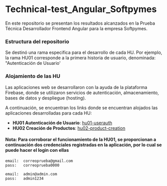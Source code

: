 # Technical-test_Angular_Softpymes

En este repositorio se presentan los resultados alcanzados en la Prueba Técnica Desarrollador Frontend Angular para la empresa Softpymes.

### Estructura del repositorio
Se destinó una rama especifica para el desarrollo de cada HU. Por ejemplo, la rama HU01 corresponde a la primera historia de usuario, denominada: "Autenticación de Usuario'

### Alojamiento de las HU
Las aplicaciones web se desarrollaron con la ayuda de la plataforma Firebase, donde se utilizaron servicios de autenticación, almacenamiento, bases de datos y despliegue (hosting).

A continuación, se encuentran los links donde se encuentran alojados las aplicaciones desarrolladas para cada HU:

- <b>HU01 Autenticación de Usuario</b>: [hu01-userauth](https://hu01-userauth.web.app/login)
- <b>HU02 Creación de Productos</b>: [hu02-product-creation](https://hu02-product-creation.web.app/)

#### Nota: Para corroborar el funcionamiento de la HU01, se proporcionan a continuación dos credenciales registradas en la aplicación, por lo cual se puede hacer el login con ellas

    email:  correoprueba@gmail.com
    pass:   correoprueba0000

    email:  admin@admin.com
    pass:   admin1234